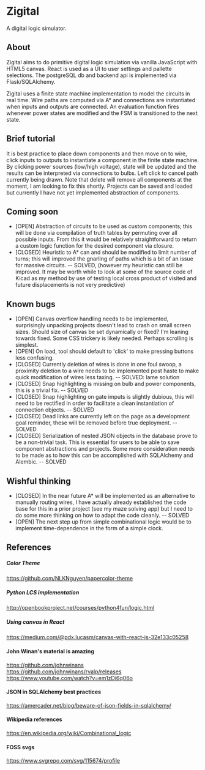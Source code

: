 # Zigital
A digital logic simulator.

## About
Zigital aims to do primitive digital logic simulation via vanilla JavaScript with HTML5 canvas.
React is used as a UI to user settings and pallette selections. The postgreSQL db and backend api
is implemented via Flask/SQLAlchemy.

Zigital uses a finite state machine implementation to model the circuits in real time. Wire paths
are computed via A* and connections are instantiated when inputs and outputs are connected. An evaluation
function fires whenever power states are modified and the FSM is transitioned to the next state.

## Brief tutorial
It is best practice to place down components and then move on to wire, click inputs to outputs to
instantiate a component in the finite state machine. By clicking power sources (low/high voltage),
state will be updated and the results can be interpreted via connections to bulbs.
Left click to cancel path currently being drawn.
Note that delete will remove all components at the moment, I am looking to fix this shortly.
Projects can be saved and loaded but currently I have not yet implemented abstraction of components.

## Coming soon
- [OPEN] Abstraction of circuits to be used as custom components; this will be done via compilation of truth
tables by permuting over all possible inputs. From this it would be relatively straightforward to
return a custom logic function for the desired component via closure.
- [CLOSED] Heuristic to A* can and should be modified to limit number of turns; this will improved the gnarling
of paths which is a bit of an issue for massive circuits. -- SOLVED, (however my heuristic can still be
improved. It may be worth while to look at some of the source code of Kicad as my method by use of testing
local cross product of visited and future displacements is not very predictive)

## Known bugs
- [OPEN] Canvas overflow handling needs to be implemented, surprisingly unpacking projects doesn't lead to
  crash on small screen sizes. Should size of canvas be set dynamically or fixed? I'm leaning towards
  fixed. Some CSS trickery is likely needed. Perhaps scrolling is simplest.
- [OPEN] On load, tool should default to 'click' to make pressing buttons less confusing.
- [CLOSED] Currently deletion of wires is done in one foul swoop, a proximity deletion to a wire needs to be
implemented post haste to make quick modification of wires less taxing. -- SOLVED: lame solution
- [CLOSED] Snap highlighting is missing on bulb and power components, this is a trivial fix. -- SOLVED
- [CLOSED] Snap highlighting on gate imputs is slightly dubious, this will need to be rectified in order
to facilitate a clean instantiation of connection objects. -- SOLVED
- [CLOSED] Dead links are currently left on the page as a development goal reminder, these will be removed
before true deployment. -- SOLVED
- [CLOSED] Serialization of nested JSON objects in the database prove to be a non-trivial task. This is essential
for users to be able to save component abstractions and projects. Some more consideration needs to be made
as to how this can be accomplished with SQLAlchemy and Alembic. -- SOLVED

## Wishful thinking
- [CLOSED] In the near future A* will be implemented as an alternative to manually routing wires, I
have actually already established the code base for this in a prior project (see my maze solving app)
but I need to do some more thinking on how to adapt the code cleanly. -- SOLVED
- [OPEN] The next step up from simple combinational logic would be to implement time-dependence in the form
of a simple clock.

## References
##### Color Theme
https://github.com/NLKNguyen/papercolor-theme
##### Python LCS implementation
http://openbookproject.net/courses/python4fun/logic.html
##### Using canvas in React
https://medium.com/@pdx.lucasm/canvas-with-react-js-32e133c05258
#### John Winan's material is amazing
https://github.com/johnwinans
https://github.com/johnwinans/rvalp/releases
https://www.youtube.com/watch?v=em1zDi6q06o
#### JSON in SQLAlchemy best practices
https://amercader.net/blog/beware-of-json-fields-in-sqlalchemy/
#### Wikipedia references
https://en.wikipedia.org/wiki/Combinational_logic
#### FOSS svgs
https://www.svgrepo.com/svg/115674/profile
